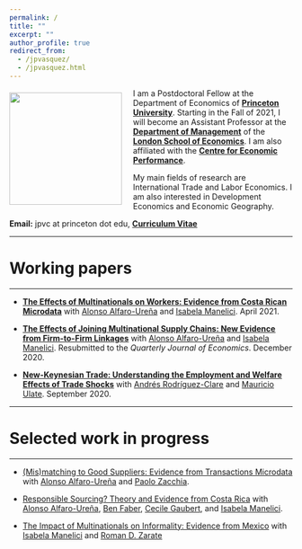 ```yaml
---
permalink: /
title: ""
excerpt: ""
author_profile: true
redirect_from: 
  - /jpvasquez/
  - /jpvasquez.html
---
```


<img class="img-responsive" style="float: left; margin: 7px 20px 0px 0px;" src="/images/profile.jpg" width="200"> I am a Postdoctoral Fellow at the Department of Economics of [**Princeton University**](https://economics.princeton.edu). Starting in the Fall of 2021, I will become an Assistant Professor at the [**Department of Management**](https://www.lse.ac.uk/management) of the [**London School of Economics**](https://www.lse.ac.uk). I am also affiliated with the [**Centre for Economic Performance**](https://cep.lse.ac.uk).

My main fields of research are International Trade and Labor Economics. I am also interested in Development Economics and Economic Geography.

**Email:** jpvc at princeton dot edu,   [**Curriculum Vitae**](/files/CV_Jose_Vasquez.pdf)    

***

# Working papers

---

* [**<u>The Effects of Multinationals on Workers: Evidence from Costa Rican Microdata</u>**](/files/Effects_MNC_Workers.pdf) with [Alonso Alfaro-Ureña](https://sites.google.com/view/alfarourena) and [Isabela Manelici](https://www.isabelamanelici.com/). April 2021.

- [**<u>The Effects of Joining Multinational Supply Chains: New Evidence from Firm-to-Firm Linkages</u>**](/files/Effects_of_Joining_MNC_Supply_Chains.pdf) with [Alonso Alfaro-Ureña](https://sites.google.com/view/alfarourena) and [Isabela Manelici](https://www.isabelamanelici.com/). Resubmitted to the *Quarterly Journal of Economics*. December 2020.

- **[<u>New-Keynesian Trade: Understanding the Employment and Welfare Effects of Trade Shocks</u>](/files/NK_trade.pdf)** with [Andrés Rodríguez-Clare](https://eml.berkeley.edu/~arodeml/) and [Mauricio Ulate](https://www.mauricioulate.com/). September 2020.

---

# Selected work in progress

---

- <u>(Mis)matching to Good Suppliers: Evidence from Transactions Microdata</u> with [Alonso Alfaro-Ureña](https://sites.google.com/view/alfarourena) and [Paolo Zacchia](https://www.paolozacchia.com/). 

- <u>Responsible Sourcing? Theory and Evidence from Costa Rica</u> with [Alonso Alfaro-Ureña](https://sites.google.com/view/alfarourena), [Ben Faber](https://eml.berkeley.edu/~faberb/), [Cecile Gaubert](https://eml.berkeley.edu/~cecile.gaubert/), and [Isabela Manelici](https://www.isabelamanelici.com/).

- <u>The Impact of Multinationals on Informality: Evidence from Mexico</u> with [Isabela Manelici](https://www.isabelamanelici.com/) and [Roman D. Zarate](https://www.romandavidzarate.com/)

